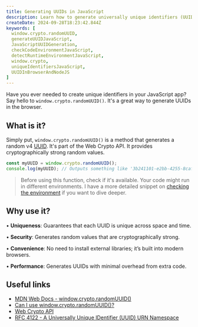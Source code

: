 ```yaml
---
title: Generating UUIDs in JavaScript
description: Learn how to generate universally unique identifiers (UUIDs) in JavaScript using window.crypto.randomUUID().
createDate: 2024-09-28T18:23:42.844Z
keywords: [
  window.crypto.randomUUID,
  generateUUIDJavaScript,
  JavaScriptUUIDGeneration,
  checkCodeEnvironmentJavaScript,
  detectRuntimeEnvironmentJavaScript,
  window.crypto,
  uniqueIdentifiersJavaScript,
  UUIDInBrowserAndNodeJS
]
---
```


Have you ever needed to create unique identifiers in your JavaScript app? Say hello to `window.crypto.randomUUID()`.
It's a great way to generate UUIDs in the browser.

## What is it?

Simply put, `window.crypto.randomUUID()` is a method that generates a
random v4 [UUID](https://en.wikipedia.org/wiki/Universally_unique_identifier). It's part of the Web Crypto API. It
provides cryptographically strong random values.

```javascript
const myUUID = window.crypto.randomUUID();
console.log(myUUID); // Outputs something like '3b241101-e2bb-4255-8caf-4136c566a962'
```

> Before using this function, check if it's available. Your code might run in different environments.
> I have a more detailed snippet on [checking the environment](/snippets/environment) if you want to dive deeper.

## Why use it?

• **Uniqueness**: Guarantees that each UUID is unique across space and time.

• **Security**: Generates random values that are cryptographically strong.

• **Convenience**: No need to install external libraries; it’s built into modern browsers.

• **Performance**: Generates UUIDs with minimal overhead from extra code.


## Useful links
- [MDN Web Docs - window.crypto.randomUUID()](https://developer.mozilla.org/en-US/docs/Web/API/Crypto/randomUUID)
- [Can I use window.crypto.randomUUID()?](https://caniuse.com/mdn-api_crypto_randomuuid)
- [Web Crypto API](https://developer.mozilla.org/en-US/docs/Web/API/Web_Crypto_API)
- [RFC 4122 - A Universally Unique IDentifier (UUID) URN Namespace](https://tools.ietf.org/html/rfc4122)
